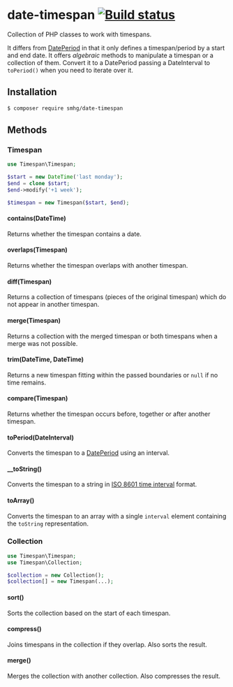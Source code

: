 date-timespan [![Build status](https://api.travis-ci.org/smhg/date-timespan-php.png)](https://travis-ci.org/smhg/date-timespan-php)
=============

Collection of PHP classes to work with timespans.

It differs from [DatePeriod](http://php.net/manual/en/class.dateperiod.php) in that it only defines a timespan/period by a start and end date. It offers _algebraic_ methods to manipulate a timespan or a collection of them. Convert it to a DatePeriod passing a DateInterval to `toPeriod()` when you need to iterate over it.

## Installation
```bash
$ composer require smhg/date-timespan
```

## Methods
### Timespan
```php
use Timespan\Timespan;

$start = new DateTime('last monday');
$end = clone $start;
$end->modify('+1 week');

$timespan = new Timespan($start, $end);
```

#### contains(DateTime)
Returns whether the timespan contains a date.

#### overlaps(Timespan)
Returns whether the timespan overlaps with another timespan.

#### diff(Timespan)
Returns a collection of timespans (pieces of the original timespan) which do not appear in another timespan.

#### merge(Timespan)
Returns a collection with the merged timespan or both timespans when a merge was not possible.

#### trim(DateTime, DateTime)
Returns a new timespan fitting within the passed boundaries or `null` if no time remains.

#### compare(Timespan)
Returns whether the timespan occurs before, together or after another timespan.

#### toPeriod(DateInterval)
Converts the timespan to a [DatePeriod](http://www.php.net/dateperiod) using an interval.

#### __toString()
Converts the timespan to a string in [ISO 8601 time interval](https://en.wikipedia.org/wiki/ISO_8601#Time_intervals) format.

#### toArray()
Converts the timespan to an array with a single `interval` element containing the `toString` representation.

### Collection
```php
use Timespan\Timespan;
use Timespan\Collection;

$collection = new Collection();
$collection[] = new Timespan(...);
```
#### sort()
Sorts the collection based on the start of each timespan.

#### compress()
Joins timespans in the collection if they overlap. Also sorts the result.

#### merge()
Merges the collection with another collection. Also compresses the result.
